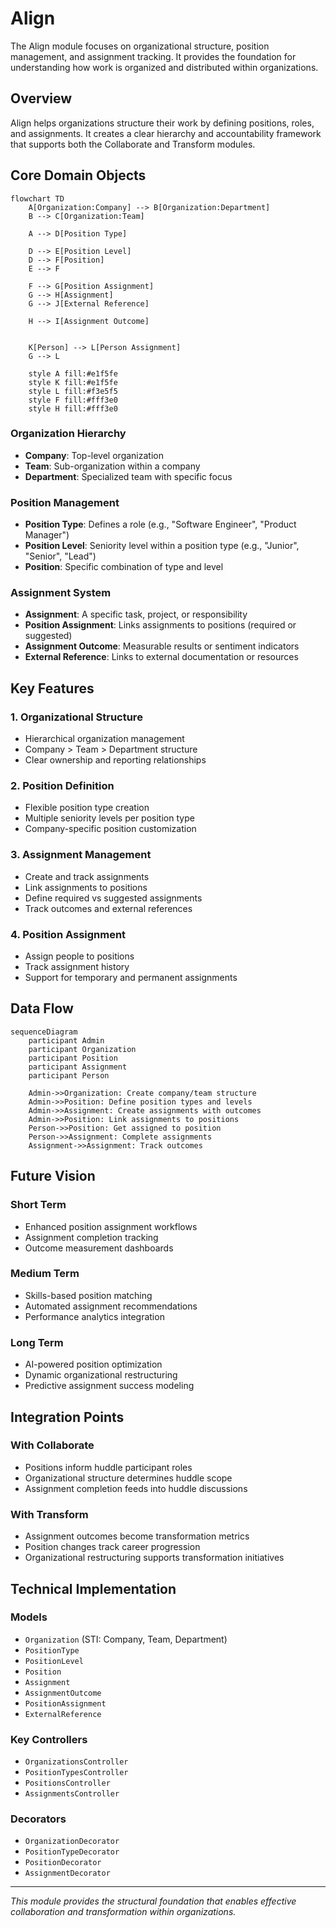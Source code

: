 # Align

The Align module focuses on organizational structure, position management, and assignment tracking. It provides the foundation for understanding how work is organized and distributed within organizations.

## Overview

Align helps organizations structure their work by defining positions, roles, and assignments. It creates a clear hierarchy and accountability framework that supports both the Collaborate and Transform modules.

## Core Domain Objects

```mermaid
flowchart TD
    A[Organization:Company] --> B[Organization:Department]
    B --> C[Organization:Team]
    
    A --> D[Position Type]
    
    D --> E[Position Level]
    D --> F[Position]
    E --> F
    
    F --> G[Position Assignment]
    G --> H[Assignment]
    G --> J[External Reference]

    H --> I[Assignment Outcome]

    
    K[Person] --> L[Person Assignment]
    G --> L
    
    style A fill:#e1f5fe
    style K fill:#e1f5fe
    style L fill:#f3e5f5
    style F fill:#fff3e0
    style H fill:#fff3e0
```

### Organization Hierarchy
- **Company**: Top-level organization
- **Team**: Sub-organization within a company
- **Department**: Specialized team with specific focus

### Position Management
- **Position Type**: Defines a role (e.g., "Software Engineer", "Product Manager")
- **Position Level**: Seniority level within a position type (e.g., "Junior", "Senior", "Lead")
- **Position**: Specific combination of type and level

### Assignment System
- **Assignment**: A specific task, project, or responsibility
- **Position Assignment**: Links assignments to positions (required or suggested)
- **Assignment Outcome**: Measurable results or sentiment indicators
- **External Reference**: Links to external documentation or resources

## Key Features

### 1. Organizational Structure
- Hierarchical organization management
- Company > Team > Department structure
- Clear ownership and reporting relationships

### 2. Position Definition
- Flexible position type creation
- Multiple seniority levels per position type
- Company-specific position customization

### 3. Assignment Management
- Create and track assignments
- Link assignments to positions
- Define required vs suggested assignments
- Track outcomes and external references

### 4. Position Assignment
- Assign people to positions
- Track assignment history
- Support for temporary and permanent assignments

## Data Flow

```mermaid
sequenceDiagram
    participant Admin
    participant Organization
    participant Position
    participant Assignment
    participant Person
    
    Admin->>Organization: Create company/team structure
    Admin->>Position: Define position types and levels
    Admin->>Assignment: Create assignments with outcomes
    Admin->>Position: Link assignments to positions
    Person->>Position: Get assigned to position
    Person->>Assignment: Complete assignments
    Assignment->>Assignment: Track outcomes
```

## Future Vision

### Short Term
- Enhanced position assignment workflows
- Assignment completion tracking
- Outcome measurement dashboards

### Medium Term
- Skills-based position matching
- Automated assignment recommendations
- Performance analytics integration

### Long Term
- AI-powered position optimization
- Dynamic organizational restructuring
- Predictive assignment success modeling

## Integration Points

### With Collaborate
- Positions inform huddle participant roles
- Organizational structure determines huddle scope
- Assignment completion feeds into huddle discussions

### With Transform
- Assignment outcomes become transformation metrics
- Position changes track career progression
- Organizational restructuring supports transformation initiatives

## Technical Implementation

### Models
- `Organization` (STI: Company, Team, Department)
- `PositionType`
- `PositionLevel`
- `Position`
- `Assignment`
- `AssignmentOutcome`
- `PositionAssignment`
- `ExternalReference`

### Key Controllers
- `OrganizationsController`
- `PositionTypesController`
- `PositionsController`
- `AssignmentsController`

### Decorators
- `OrganizationDecorator`
- `PositionTypeDecorator`
- `PositionDecorator`
- `AssignmentDecorator`

---

*This module provides the structural foundation that enables effective collaboration and transformation within organizations.* 